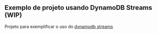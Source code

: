## Exemplo de projeto usando DynamoDB Streams (WIP)


Projeto para exemplificar o uso do [dynamodb streams](https://docs.aws.amazon.com/pt_br/amazondynamodb/latest/developerguide/Streams.html)

